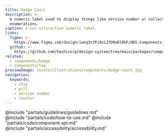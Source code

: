 ```yaml
---
title: Badge Count
description: >-
  A numeric label used to display things like version number or collection
  enumerations.
caption: A non-interactive numeric label.
links:
  figma: >-
    https://www.figma.com/design/iweq3r2Pi8xiJfD9e6lOhF/HDS-Components-v2.0?node-id=67246-60779&t=w8xQlWxzH7bwXLe2-1
  github: >-
    https://github.com/hashicorp/design-system/tree/main/packages/components/src/components/hds/badge-count
related:
  - components/badge
  - components/tag
previewImage: assets/illustrations/components/badge-count.jpg
navigation:
  keywords:
    - chip
    - pill
    - version number
    - counter
---
```


<section data-tab="Guidelines">
  @include "partials/guidelines/guidelines.md"
</section>

<section data-tab="Code">
  @include "partials/code/how-to-use.md"
  @include "partials/code/component-api.md"
</section>

<section data-tab="Accessibility">
  @include "partials/accessibility/accessibility.md"
</section>
